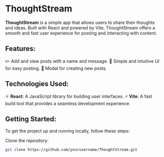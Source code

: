 # ThoughtStream

**ThoughtStream** is a simple app that allows users to share their thoughts and ideas. Built with React and powered by Vite, ThoughtStream offers a smooth and fast user experience for posting and interacting with content.

## Features:
 ✏️ Add and view posts with a name and message.
 🌟 Simple and intuitive UI for easy posting.
 📝 Modal for creating new posts.

## Technologies Used:
⚛️ **React**: A JavaScript library for building user interfaces.
⚡ **Vite**: A fast build tool that provides a seamless development experience.

## Getting Started:
To get the project up and running locally, follow these steps:

Clone the repository:
   ```bash
   git clone https://github.com/yourusername/ThoughtStream.git

